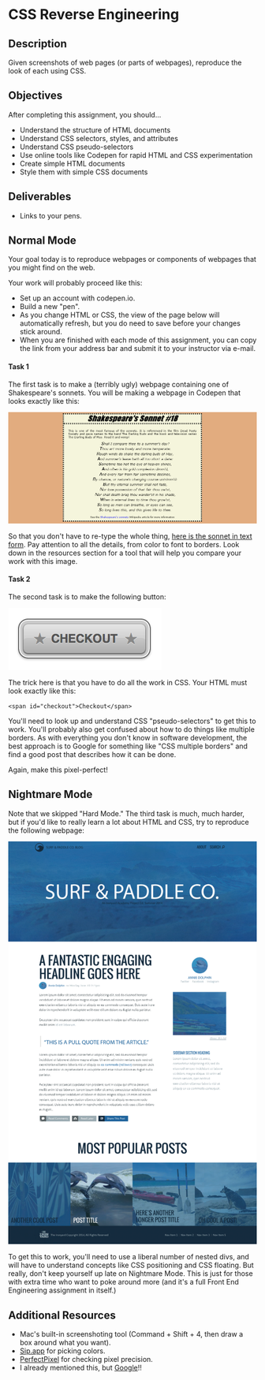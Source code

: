 # CSS Reverse Engineering

## Description

Given screenshots of web pages (or parts of webpages), reproduce the look of each using CSS.


## Objectives

After completing this assignment, you should...

* Understand the structure of HTML documents
* Understand CSS selectors, styles, and attributes
* Understand CSS pseudo-selectors
* Use online tools like Codepen for rapid HTML and CSS experimentation
* Create simple HTML documents
* Style them with simple CSS documents

## Deliverables

* Links to your pens.

## Normal Mode

Your goal today is to reproduce webpages or components of webpages that you might find on the web.

Your work will probably proceed like this:

* Set up an account with codepen.io.
* Build a new "pen".
* As you change HTML or CSS, the view of the page below will automatically refresh, but you do need to save before your changes stick around.
* When you are finished with each mode of this assignment, you can copy the link from your address bar and submit it to your instructor via e-mail.

#### Task 1

The first task is to make a (terribly ugly) webpage containing one of Shakespeare's sonnets.  You will be making a webpage in Codepen that looks exactly like this:

![Task 1 Screenshot](sonnet.png)

So that you don't have to re-type the whole thing, [here is the sonnet in text form](http://www.poetryfoundation.org/poem/174354).  Pay attention to all the details, from color to font to borders.  Look down in the resources section for a tool that will help you compare your work with this image.

#### Task 2

The second task is to make the following button:

![Task 2 Screenshot](button.png)

The trick here is that you have to do all the work in CSS.  Your HTML must look exactly like this:

```
<span id="checkout">Checkout</span>
```

You'll need to look up and understand CSS "pseudo-selectors" to get this to work.  You'll probably also get confused about how to do things like multiple borders.  As with everything you don't know in software development, the best approach is to Google for something like "CSS multiple borders" and find a good post that describes how it can be done.

Again, make this pixel-perfect!

## Nightmare Mode

Note that we skipped "Hard Mode."  The third task is much, much harder, but if you'd like to really learn a lot about HTML and CSS, try to reproduce the following webpage:

![Nightmare Mode Screenshot](surf_and_paddle.png)

To get this to work, you'll need to use a liberal number of nested divs, and will have to understand concepts like CSS positioning and CSS floating.  But really, don't keep yourself up late on Nightmare Mode.  This is just for those with extra time who want to poke around more (and it's a full Front End Engineering assignment in itself.)

## Additional Resources

* Mac's built-in screenshoting tool (Command + Shift + 4, then draw a box around what you want).
* [Sip.app](https://itunes.apple.com/us/app/sip/id507257563?mt=12) for picking colors.
* [PerfectPixel](http://www.welldonecode.com/perfectpixel/) for checking pixel precision.
* I already mentioned this, but [Google](http://www.google.com)!!

